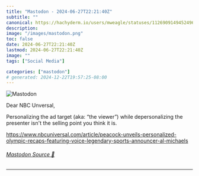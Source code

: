 ```yaml
---
title: "Mastodon - 2024-06-27T22:21:40Z"
subtitle: ""
canonical: https://hachyderm.io/users/mweagle/statuses/112690914945249684
description:
image: "/images/mastodon.png"
toc: false
date: 2024-06-27T22:21:40Z
lastmod: 2024-06-27T22:21:40Z
image: ""
tags: ["Social Media"]

categories: ["mastodon"]
# generated: 2024-12-22T19:57:25-08:00
---
```

![Mastodon](/images/mastodon.png)

<p>Dear NBC Unversal, </p><p>Personalizing the ad target (aka: “the viewer”) while depersonalizing the presenter isn&#39;t the selling point you think it is.</p><p><a href="https://www.nbcuniversal.com/article/peacock-unveils-personalized-olympic-recaps-featuring-voice-legendary-sports-announcer-al-michaels" target="_blank" rel="nofollow noopener noreferrer" translate="no"><span class="invisible">https://www.</span><span class="ellipsis">nbcuniversal.com/article/peaco</span><span class="invisible">ck-unveils-personalized-olympic-recaps-featuring-voice-legendary-sports-announcer-al-michaels</span></a></p>


###### [Mastodon Source 🐘](https://hachyderm.io/@mweagle/112690914945249684)

___
